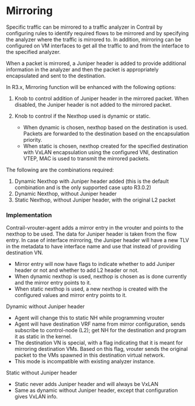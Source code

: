 # Mirroring

Specific traffic can be mirrored to a traffic analyzer in Contrail by configuring rules to identify required flows to be mirrored and by specifying the analyzer where the traffic is mirrored to. In addition, mirroring can be configured on VM interfaces to get all the traffic to and from the interface to the specified analyzer. 

When a packet is mirrored, a Juniper header is added to provide additional information in the analyzer and then the packet is appropriately encapsulated and sent to the destination.

In R3.x, Mirroring function will be enhanced with the following options:

1. Knob to control addition of Juniper header in the mirrored packet. When disabled, the Juniper header is not added to the mirrored packet.
2. Knob to control if the Nexthop used is dynamic or static.

    * When dynamic is chosen, nexthop based on the destination is used. Packets are forwarded to the destination based on the encapsulation priority.
    * When static is chosen, nexthop created for the specified destination with VxLAN encapsulation using the configured VNI, destination VTEP, MAC is used to transmit the mirrored packets.

The following are the combinations required:

1. Dynamic Nexthop with Juniper header added (this is the default combination and is the only supported case upto R3.0.2)
2. Dynamic Nexthop, without Juniper header
3. Static Nexthop, without Juniper header, with the original L2 packet

### Implementation

Contrail-vrouter-agent adds a mirror entry in the vrouter and points to the nexthop to be used. The data for Juniper header is taken from the flow entry. In case of interface mirroring, the Juniper header will have a new TLV in the metadata to have interface name and use that instead of providing destination VN.

* Mirror entry will now have flags to indicate whether to add Juniper header or not and whether to add L2 header or not.
* When dynamic nexthop is used, nexthop is chosen as is done currently and the mirror entry points to it.
* When static nexthop is used, a new nexthop is created with the configured values and mirror entry points to it.

Dynamic without Juniper header
* Agent will change this to static NH while programming vrouter
* Agent will have destination VRF name from mirror configuration, sends subscribe to control-node (L2); get NH for the destination and program it as static in the kernel.
* The destination VN is special, with a flag indicating that it is meant for mirroring destination VMs. Based on this flag, vrouter sends the original packet to the VMs spawned in this destination virtual network.
* This mode is incompatible with existing analyzer instance.

Static without Juniper header
* Static never adds Juniper header and will always be VxLAN
* Same as dynamic without Juniper header, except that configuration gives VxLAN info.
